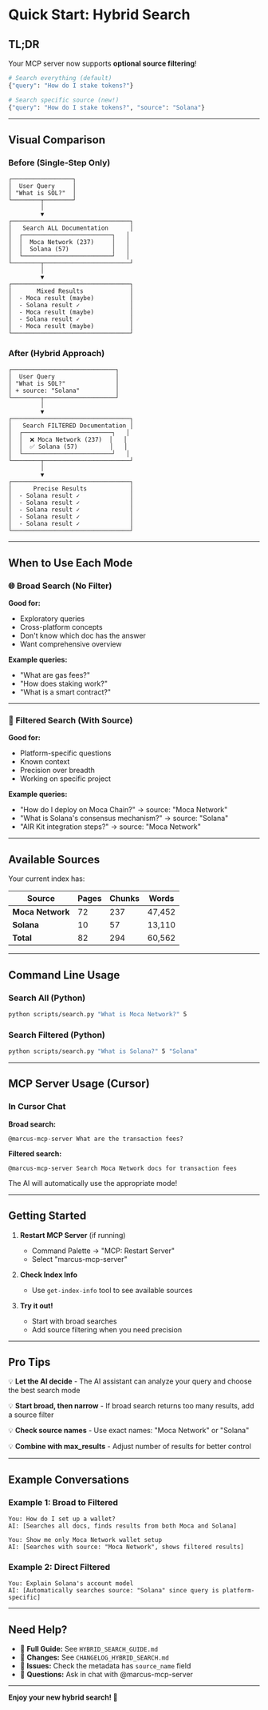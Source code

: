 # Quick Start: Hybrid Search

## TL;DR

Your MCP server now supports **optional source filtering**!

```python
# Search everything (default)
{"query": "How do I stake tokens?"}

# Search specific source (new!)
{"query": "How do I stake tokens?", "source": "Solana"}
```

---

## Visual Comparison

### Before (Single-Step Only)
```
┌─────────────────┐
│  User Query     │
│ "What is SOL?"  │
└────────┬────────┘
         │
         ▼
┌─────────────────────────────────┐
│   Search ALL Documentation      │
│  ┌─────────────────────────┐   │
│  │  Moca Network (237)     │   │
│  │  Solana (57)            │   │
│  └─────────────────────────┘   │
└────────┬────────────────────────┘
         │
         ▼
┌─────────────────────────────────┐
│       Mixed Results             │
│  - Moca result (maybe)          │
│  - Solana result ✓              │
│  - Moca result (maybe)          │
│  - Solana result ✓              │
│  - Moca result (maybe)          │
└─────────────────────────────────┘
```

### After (Hybrid Approach)
```
┌─────────────────────────────┐
│  User Query                 │
│ "What is SOL?"              │
│ + source: "Solana"          │
└────────┬────────────────────┘
         │
         ▼
┌─────────────────────────────────┐
│   Search FILTERED Documentation │
│  ┌─────────────────────────┐   │
│  │  ❌ Moca Network (237)  │   │
│  │  ✅ Solana (57)         │   │
│  └─────────────────────────┘   │
└────────┬────────────────────────┘
         │
         ▼
┌─────────────────────────────────┐
│      Precise Results            │
│  - Solana result ✓              │
│  - Solana result ✓              │
│  - Solana result ✓              │
│  - Solana result ✓              │
│  - Solana result ✓              │
└─────────────────────────────────┘
```

---

## When to Use Each Mode

### 🌐 Broad Search (No Filter)

**Good for:**
- Exploratory queries
- Cross-platform concepts
- Don't know which doc has the answer
- Want comprehensive overview

**Example queries:**
- "What are gas fees?"
- "How does staking work?"
- "What is a smart contract?"

---

### 🎯 Filtered Search (With Source)

**Good for:**
- Platform-specific questions
- Known context
- Precision over breadth
- Working on specific project

**Example queries:**
- "How do I deploy on Moca Chain?" → source: "Moca Network"
- "What is Solana's consensus mechanism?" → source: "Solana"
- "AIR Kit integration steps?" → source: "Moca Network"

---

## Available Sources

Your current index has:

| Source | Pages | Chunks | Words |
|--------|-------|--------|-------|
| **Moca Network** | 72 | 237 | 47,452 |
| **Solana** | 10 | 57 | 13,110 |
| **Total** | 82 | 294 | 60,562 |

---

## Command Line Usage

### Search All (Python)
```bash
python scripts/search.py "What is Moca Network?" 5
```

### Search Filtered (Python)
```bash
python scripts/search.py "What is Solana?" 5 "Solana"
```

---

## MCP Server Usage (Cursor)

### In Cursor Chat

**Broad search:**
```
@marcus-mcp-server What are the transaction fees?
```

**Filtered search:**
```
@marcus-mcp-server Search Moca Network docs for transaction fees
```

The AI will automatically use the appropriate mode!

---

## Getting Started

1. **Restart MCP Server** (if running)
   - Command Palette → "MCP: Restart Server"
   - Select "marcus-mcp-server"

2. **Check Index Info**
   - Use `get-index-info` tool to see available sources

3. **Try it out!**
   - Start with broad searches
   - Add source filtering when you need precision

---

## Pro Tips

💡 **Let the AI decide** - The AI assistant can analyze your query and choose the best search mode

💡 **Start broad, then narrow** - If broad search returns too many results, add a source filter

💡 **Check source names** - Use exact names: "Moca Network" or "Solana"

💡 **Combine with max_results** - Adjust number of results for better control

---

## Example Conversations

### Example 1: Broad to Filtered
```
You: How do I set up a wallet?
AI: [Searches all docs, finds results from both Moca and Solana]

You: Show me only Moca Network wallet setup
AI: [Searches with source: "Moca Network", shows filtered results]
```

### Example 2: Direct Filtered
```
You: Explain Solana's account model
AI: [Automatically searches source: "Solana" since query is platform-specific]
```

---

## Need Help?

- 📖 **Full Guide:** See `HYBRID_SEARCH_GUIDE.md`
- 📝 **Changes:** See `CHANGELOG_HYBRID_SEARCH.md`
- 🐛 **Issues:** Check the metadata has `source_name` field
- 💬 **Questions:** Ask in chat with @marcus-mcp-server

---

**Enjoy your new hybrid search! 🚀**

